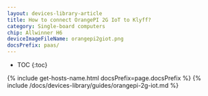 ```yaml
---
layout: devices-library-article
title: How to connect OrangePI 2G IoT to Klyff?
category: Single-board computers
chip: Allwinner H6
deviceImageFileName: orangepi2giot.png
docsPrefix: paas/
---
```


* TOC
{:toc}

{% include get-hosts-name.html docsPrefix=page.docsPrefix %}
{% include /docs/devices-library/guides/orangepi-2g-iot.md %}